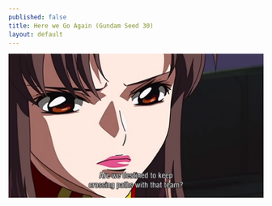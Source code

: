 ```yaml
---
published: false
title: Here we Go Again (Gundam Seed 30)
layout: default
---
```

![](/destined.jpg)

